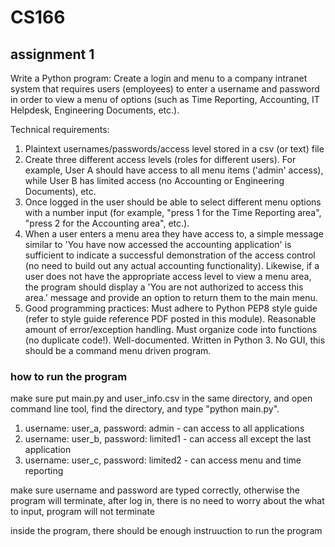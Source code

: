 # CS166
## assignment 1
Write a Python program: Create a login and menu to a company intranet system that requires users (employees) to enter a 
username and password in order to view a menu of options (such as Time Reporting, Accounting, IT Helpdesk, Engineering 
Documents, etc.). 

Technical requirements:

1. Plaintext usernames/passwords/access level stored in a csv (or text) file
2. Create three different access levels (roles for different users). For example, User A should have 
access to all menu items ('admin' access), while User B has limited access (no Accounting or Engineering 
Documents), etc. 
3. Once logged in the user should be able to select different menu options with a number input (for 
example, "press 1 for the Time Reporting area", "press 2 for the Accounting area", etc.).
4. When a user enters a menu area they have access to, a simple message similar to 'You have now 
accessed the accounting application' is sufficient to indicate a successful demonstration of the access 
control (no need to build out any actual accounting functionality). Likewise, if a user does not have 
the appropriate access level to view a menu area, the program should display a 'You are not authorized 
to access this area.' message and provide an option to return them to the main menu.
5. Good programming practices: Must adhere to Python PEP8 style guide (refer to style guide reference 
PDF posted in this module). Reasonable amount of error/exception handling. Must organize code into 
functions (no duplicate code!). Well-documented. Written in Python 3. No GUI, this should be a command 
menu driven program.

### how to run the program
make sure put main.py and user_info.csv in the same directory, and open command line tool, find the directory, and type 
"python main.py".
1. username: user_a, password: admin - can access to all applications
2. username: user_b, password: limited1 - can access all except the last application
3. username: user_c, password: limited2 - can access menu and time reporting

make sure username and password are typed correctly, otherwise the program will terminate, after log in,
there is no need to worry about the what to input, program will not terminate

inside the program, there should be enough instruuction to run the program